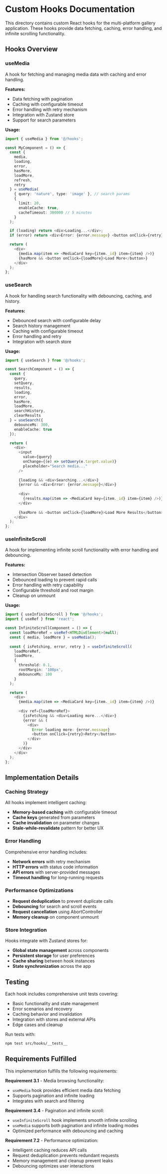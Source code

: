 # Custom Hooks Documentation

This directory contains custom React hooks for the multi-platform gallery application. These hooks provide data fetching, caching, error handling, and infinite scrolling functionality.

## Hooks Overview

### useMedia

A hook for fetching and managing media data with caching and error handling.

**Features:**
- Data fetching with pagination
- Caching with configurable timeout
- Error handling with retry mechanism
- Integration with Zustand store
- Support for search parameters

**Usage:**
```typescript
import { useMedia } from '@/hooks';

const MyComponent = () => {
  const {
    media,
    loading,
    error,
    hasMore,
    loadMore,
    refresh,
    retry
  } = useMedia(
    { query: 'nature', type: 'image' }, // search params
    { 
      limit: 20,
      enableCache: true,
      cacheTimeout: 300000 // 5 minutes
    }
  );

  if (loading) return <div>Loading...</div>;
  if (error) return <div>Error: {error.message} <button onClick={retry}>Retry</button></div>;

  return (
    <div>
      {media.map(item => <MediaCard key={item._id} item={item} />)}
      {hasMore && <button onClick={loadMore}>Load More</button>}
    </div>
  );
};
```

### useSearch

A hook for handling search functionality with debouncing, caching, and history.

**Features:**
- Debounced search with configurable delay
- Search history management
- Caching with configurable timeout
- Error handling and retry
- Integration with search store

**Usage:**
```typescript
import { useSearch } from '@/hooks';

const SearchComponent = () => {
  const {
    query,
    setQuery,
    results,
    loading,
    error,
    hasMore,
    loadMore,
    searchHistory,
    clearResults
  } = useSearch({
    debounceMs: 300,
    enableCache: true
  });

  return (
    <div>
      <input 
        value={query}
        onChange={(e) => setQuery(e.target.value)}
        placeholder="Search media..."
      />
      
      {loading && <div>Searching...</div>}
      {error && <div>Error: {error.message}</div>}
      
      <div>
        {results.map(item => <MediaCard key={item._id} item={item} />)}
      </div>
      
      {hasMore && <button onClick={loadMore}>Load More Results</button>}
    </div>
  );
};
```

### useInfiniteScroll

A hook for implementing infinite scroll functionality with error handling and debouncing.

**Features:**
- Intersection Observer based detection
- Debounced loading to prevent rapid calls
- Error handling with retry capability
- Configurable threshold and root margin
- Cleanup on unmount

**Usage:**
```typescript
import { useInfiniteScroll } from '@/hooks';
import { useRef } from 'react';

const InfiniteScrollComponent = () => {
  const loadMoreRef = useRef<HTMLDivElement>(null);
  const { media, loadMore } = useMedia();
  
  const { isFetching, error, retry } = useInfiniteScroll(
    loadMoreRef,
    loadMore,
    {
      threshold: 0.1,
      rootMargin: '100px',
      debounceMs: 100
    }
  );

  return (
    <div>
      {media.map(item => <MediaCard key={item._id} item={item} />)}
      
      <div ref={loadMoreRef}>
        {isFetching && <div>Loading more...</div>}
        {error && (
          <div>
            Error loading more: {error.message}
            <button onClick={retry}>Retry</button>
          </div>
        )}
      </div>
    </div>
  );
};
```

## Implementation Details

### Caching Strategy

All hooks implement intelligent caching:
- **Memory-based caching** with configurable timeout
- **Cache keys** generated from parameters
- **Cache invalidation** on parameter changes
- **Stale-while-revalidate** pattern for better UX

### Error Handling

Comprehensive error handling includes:
- **Network errors** with retry mechanism
- **HTTP errors** with status code information
- **API errors** with server-provided messages
- **Timeout handling** for long-running requests

### Performance Optimizations

- **Request deduplication** to prevent duplicate calls
- **Debouncing** for search and scroll events
- **Request cancellation** using AbortController
- **Memory cleanup** on component unmount

### Store Integration

Hooks integrate with Zustand stores for:
- **Global state management** across components
- **Persistent storage** for user preferences
- **Cache sharing** between hook instances
- **State synchronization** across the app

## Testing

Each hook includes comprehensive unit tests covering:
- Basic functionality and state management
- Error scenarios and recovery
- Caching behavior and invalidation
- Integration with stores and external APIs
- Edge cases and cleanup

Run tests with:
```bash
npm test src/hooks/__tests__
```

## Requirements Fulfilled

This implementation fulfills the following requirements:

**Requirement 3.1** - Media browsing functionality:
- `useMedia` hook provides efficient media data fetching
- Supports pagination and infinite loading
- Integrates with search and filtering

**Requirement 3.4** - Pagination and infinite scroll:
- `useInfiniteScroll` hook implements smooth infinite scrolling
- `useMedia` supports both pagination and infinite loading modes
- Optimized performance with debouncing and caching

**Requirement 7.2** - Performance optimization:
- Intelligent caching reduces API calls
- Request deduplication prevents redundant requests
- Memory management and cleanup prevent leaks
- Debouncing optimizes user interactions